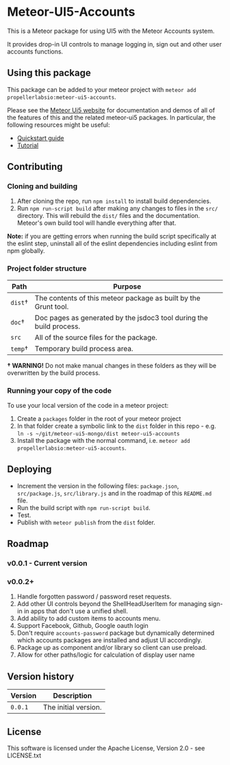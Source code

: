 # Meteor-UI5-Accounts
This is a Meteor package for using UI5 with the Meteor Accounts system.  

It provides drop-in UI controls to manage logging in, sign out and other user accounts functions.

## Using this package
This package can be added to your meteor project with `meteor add propellerlabsio:meteor-ui5-accounts`.

Please see the [Meteor Ui5 website](http://meteor-ui5.PropellerLabs.com) for documentation and demos of all of the features of this and the related meteor-ui5 packages. In particular, the following resources might be useful:
* [Quickstart guide](http://meteor-ui5.PropellerLabs.com/#/docs/quickstart)
* [Tutorial](http://meteor-ui5.PropellerLabs.com/#/tutorial/mongo/step/00)

## Contributing

### Cloning and building
1. After cloning the repo, run `npm install` to install build dependencies.
1. Run `npm run-script build` after making any changes to files in the `src/` directory. This will rebuild the `dist/` files and the documentation.  Meteor's own build tool will handle everything after that.

**Note:** if you are getting errors when running the build script specifically at the eslint step, uninstall all of the eslint dependencies including eslint from npm globally.

### Project folder structure
| Path | Purpose |
| ---- | ------- |
| `dist`† | The contents of this meteor package as built by the Grunt tool.   |
| `doc`† | Doc pages as generated by the jsdoc3 tool during the build process. |
| `src` | All of the source files for the package. |
| `temp`† | Temporary build process area. |
 **† WARNING!** Do not make manual changes in these folders as they will be overwritten by the build process.

### Running your copy of the code
To use your local version of the code in a meteor project:
1. Create a `packages` folder in the root of your meteor project
1. In that folder create a symbolic link to the `dist` folder in this repo - e.g. `ln -s ~/git/meteor-ui5-mongo/dist meteor-ui5-accounts`
1. Install the package with the normal command, i.e. `meteor add propellerlabsio:meteor-ui5-accounts`.

## Deploying
* Increment the version in the following files: `package.json`, `src/package.js`, `src/library.js` and in the roadmap of this `README.md` file.
* Run the build script with `npm run-script build`.
* Test.  
* Publish with `meteor publish` from the `dist` folder.

## Roadmap

### v0.0.1 - Current version

### v0.0.2+

1. Handle forgotten password / password reset requests.
1. Add other UI controls beyond the ShellHeadUserItem for managing sign-in in apps that don't use a unified shell.
1. Add ability to add custom items to accounts menu.
1. Support Facebook, Github, Google oauth login
1. Don't require `accounts-password` package but dynamically determined which accounts packages are installed and adjust UI accordingly.
1. Package up as component and/or library so client can use preload.
1. Allow for other paths/logic for calculation of display user name


## Version history
| Version | Description |
| ---- | ------- |
| `0.0.1` | The initial version. |

## License
This software is licensed under the Apache License, Version 2.0 - see LICENSE.txt
